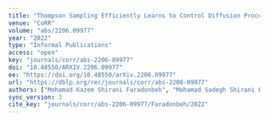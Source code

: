 ```yaml
---
title: "Thompson Sampling Efficiently Learns to Control Diffusion Processes."
venue: "CoRR"
volume: "abs/2206.09977"
year: "2022"
type: "Informal Publications"
access: "open"
key: "journals/corr/abs-2206-09977"
doi: "10.48550/ARXIV.2206.09977"
ee: "https://doi.org/10.48550/arXiv.2206.09977"
url: "https://dblp.org/rec/journals/corr/abs-2206-09977"
authors: ["Mohamad Kazem Shirani Faradonbeh", "Mohamad Sadegh Shirani Faradonbeh", "Mohsen Bayati"]
sync_version: 3
cite_key: "journals/corr/abs-2206-09977/Faradonbeh/2022"
---
```

